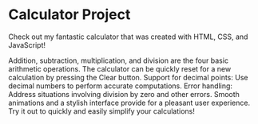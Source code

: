 # Calculator Project

Check out my fantastic calculator that was created with HTML, CSS, and JavaScript!

Addition, subtraction, multiplication, and division are the four basic arithmetic operations. The calculator can be quickly reset for a new calculation by pressing the Clear button.  Support for decimal points: Use decimal numbers to perform accurate computations.  Error handling: Address situations involving division by zero and other errors. Smooth animations and a stylish interface provide for a pleasant user experience.
Try it out to quickly and easily simplify your calculations!
